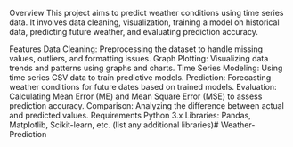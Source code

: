 Overview
This project aims to predict weather conditions using time series data. It involves data cleaning, visualization, training a model on historical data, predicting future weather, and evaluating prediction accuracy.

Features
Data Cleaning: Preprocessing the dataset to handle missing values, outliers, and formatting issues.
Graph Plotting: Visualizing data trends and patterns using graphs and charts.
Time Series Modeling: Using time series CSV data to train predictive models.
Prediction: Forecasting weather conditions for future dates based on trained models.
Evaluation: Calculating Mean Error (ME) and Mean Square Error (MSE) to assess prediction accuracy.
Comparison: Analyzing the difference between actual and predicted values.
Requirements
Python 3.x
Libraries: Pandas, Matplotlib, Scikit-learn, etc. (list any additional libraries)# Weather-Prediction
